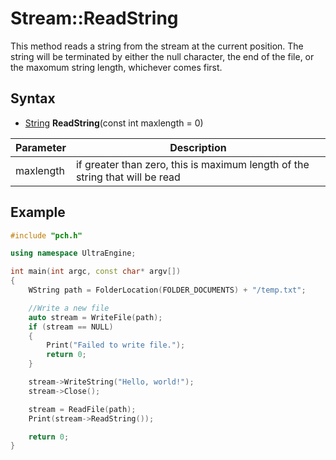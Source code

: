 # Stream::ReadString #
This method reads a string from the stream at the current position. The string will be terminated by either the null character, the end of the file, or the maxomum string length, whichever comes first.

## Syntax ##
- [String](String.md) **ReadString**(const int maxlength = 0)

| Parameter | Description |
|---|---|
| maxlength | if greater than zero, this is maximum length of the string that will be read |

## Example

```c++
#include "pch.h"

using namespace UltraEngine;

int main(int argc, const char* argv[])
{
	WString path = FolderLocation(FOLDER_DOCUMENTS) + "/temp.txt";

	//Write a new file
	auto stream = WriteFile(path);
	if (stream == NULL)
	{
		Print("Failed to write file.");
		return 0;
	}

	stream->WriteString("Hello, world!");
	stream->Close();

	stream = ReadFile(path);
	Print(stream->ReadString());

	return 0;
}
```
